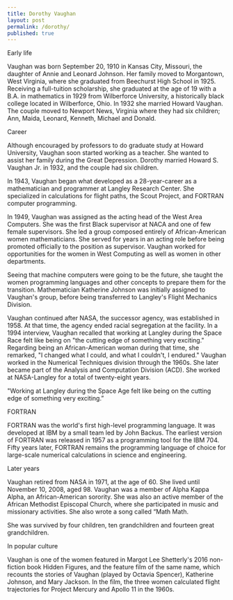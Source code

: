 ```yaml
---
title: Dorothy Vaughan
layout: post
permalink: /dorothy/
published: true
---
```


Early life

Vaughan was born September 20, 1910 in Kansas City, Missouri, the daughter of Annie and Leonard Johnson. Her family moved to Morgantown, West Virginia, where she graduated from Beechurst High School in 1925. Receiving a full-tuition scholarship, she graduated at the age of 19 with a B.A. in mathematics in 1929 from Wilberforce University, a historically black college located in Wilberforce, Ohio. In 1932 she married Howard Vaughan. The couple moved to Newport News, Virginia where they had six children; Ann, Maida, Leonard, Kenneth, Michael and Donald.

Career

Although encouraged by professors to do graduate study at Howard University, Vaughan soon started working as a teacher. She wanted to assist her family during the Great Depression. Dorothy married Howard S. Vaughan Jr. in 1932, and the couple had six children.

In 1943, Vaughan began what developed as a 28-year-career as a mathematician and programmer at Langley Research Center. She specialized in calculations for flight paths, the Scout Project, and FORTRAN computer programming.

In 1949, Vaughan was assigned as the acting head of the West Area Computers. She was the first Black supervisor at NACA and one of few female supervisors. She led a group composed entirely of African-American women mathematicians. She served for years in an acting role before being promoted officially to the position as supervisor. Vaughan worked for opportunities for the women in West Computing as well as women in other departments.

Seeing that machine computers were going to be the future, she taught the women programming languages and other concepts to prepare them for the transition. Mathematician Katherine Johnson was initially assigned to Vaughan's group, before being transferred to Langley's Flight Mechanics Division.

Vaughan continued after NASA, the successor agency, was established in 1958. At that time, the agency ended racial segregation at the facility. In a 1994 interview, Vaughan recalled that working at Langley during the Space Race felt like being on "the cutting edge of something very exciting." Regarding being an African-American woman during that time, she remarked, "I changed what I could, and what I couldn't, I endured." Vaughan worked in the Numerical Techniques division through the 1960s. She later became part of the Analysis and Computation Division (ACD). She worked at NASA-Langley for a total of twenty-eight years.

"Working at Langley during the Space Age felt like being on the cutting edge of something very exciting.”

FORTRAN

FORTRAN was the world's first high-level programming language. It was developed at IBM by a small team led by John Backus. The earliest version of FORTRAN was released in 1957 as a programming tool for the IBM 704. Fifty years later, FORTRAN remains the programming language of choice for large-scale numerical calculations in science and engineering.

Later years

Vaughan retired from NASA in 1971, at the age of 60. She lived until November 10, 2008, aged 98. Vaughan was a member of Alpha Kappa Alpha, an African-American sorority. She was also an active member of the African Methodist Episcopal Church, where she participated in music and missionary activities. She also wrote a song called “Math Math.

She was survived by four children, ten grandchildren and fourteen great grandchildren.

In popular culture

Vaughan is one of the women featured in Margot Lee Shetterly's 2016 non-fiction book Hidden Figures, and the feature film of the same name, which recounts the stories of Vaughan (played by Octavia Spencer), Katherine Johnson, and Mary Jackson. In the film, the three women calculated flight trajectories for Project Mercury and Apollo 11 in the 1960s.

